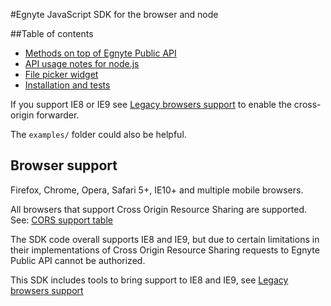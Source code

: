 #Egnyte JavaScript SDK for the browser and node

##Table of contents

* [Methods on top of Egnyte Public API](./api.html)  
* [API usage notes for node.js](./nodejs.html)
* [File picker widget](./widgets.html)  
* [Installation and tests](./installation.html)  



If you support IE8 or IE9 see [Legacy browsers support](./ie8or9.html) to enable the cross-origin forwarder.

The `examples/` folder could also be helpful.

## Browser support

Firefox, Chrome, Opera, Safari 5+, IE10+ and multiple mobile browsers.

All browsers that support Cross Origin Resource Sharing are supported. See: [CORS support table](http://caniuse.com/#feat=cors)

The SDK code overall supports IE8 and IE9, but due to certain limitations in their implementations of Cross Origin Resource Sharing requests to Egnyte Public API cannot be authorized. 

This SDK includes tools to bring support to IE8 and IE9, see [Legacy browsers support](./ie8or9.html)